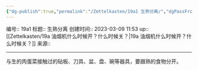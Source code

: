 ```yaml
---
{"dg-publish":true,"permalink":"/Zettelkasten/19a1 生熟分离/","dgPassFrontmatter":true}
---
```


编号:: 19a1
标题:: 生熟分离
创建时间:: 2023-03-09 11:53
up:: [[Zettelkasten/19a 油烟机什么时候开？什么时候关？\|19a 油烟机什么时候开？什么时候关？]]
来源:: 

---
与生的肉蛋菜接触过的砧板、刀具、盆、盘、碗等器具，要跟熟的食物分开。